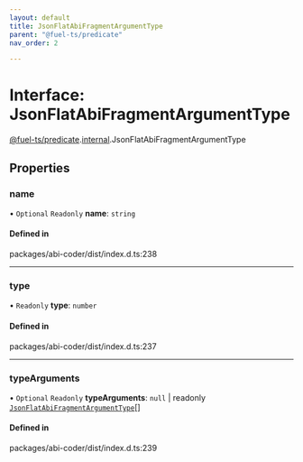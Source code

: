 ```yaml
---
layout: default
title: JsonFlatAbiFragmentArgumentType
parent: "@fuel-ts/predicate"
nav_order: 2

---
```


# Interface: JsonFlatAbiFragmentArgumentType

[@fuel-ts/predicate](../index.md).[internal](../namespaces/internal.md).JsonFlatAbiFragmentArgumentType

## Properties

### name

• `Optional` `Readonly` **name**: `string`

#### Defined in

packages/abi-coder/dist/index.d.ts:238

___

### type

• `Readonly` **type**: `number`

#### Defined in

packages/abi-coder/dist/index.d.ts:237

___

### typeArguments

• `Optional` `Readonly` **typeArguments**: ``null`` \| readonly [`JsonFlatAbiFragmentArgumentType`](internal-JsonFlatAbiFragmentArgumentType.md)[]

#### Defined in

packages/abi-coder/dist/index.d.ts:239
